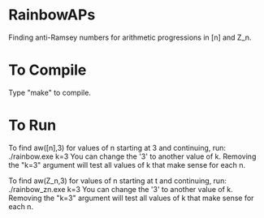 # RainbowAPs
Finding anti-Ramsey numbers for arithmetic progressions in [n] and Z_n.

# To Compile
Type "make" to compile.

# To Run 

To find aw([n],3) for values of n starting at 3 and continuing, run:
./rainbow.exe k=3 
You can change the '3' to another value of k. Removing the "k=3" argument will test all values of k that make sense for each n.



To find aw(Z_n,3) for values of n starting at t and continuing, run:
./rainbow_zn.exe k=3
You can change the '3' to another value of k. Removing the "k=3" argument will test all values of k that make sense for each n.

